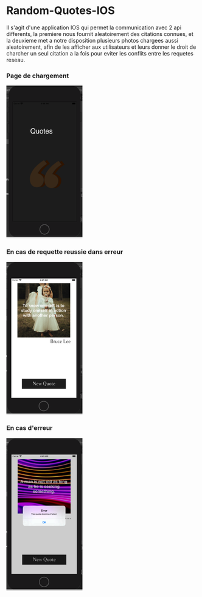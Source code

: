 # Random-Quotes-IOS

Il s'agit d'une application IOS qui permet la communication avec 2 api differents, la premiere nous fournit aleatoirement
des citations connues, et la deuxieme met a notre disposition plusieurs photos chargees aussi aleatoirement, afin de 
les afficher aux utilisateurs et leurs donner le droit de charcher un seul citation a la fois pour eviter les conflits 
entre les requetes reseau.

<h3> Page de chargement </h3>
<img src="App-Result-Images/launchscreen.PNG" width="200" height="400">


<h3> En cas de requette reussie dans erreur </h3>
<img src="App-Result-Images/success2.PNG" width="200" height="400">


<h3> En cas d'erreur </h3>
<img src="App-Result-Images/errorrequest.PNG" width="200" height="400">

